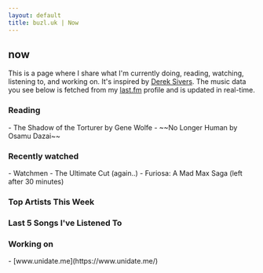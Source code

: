 ```yaml
---
layout: default
title: buzl.uk | Now
---
```

## now
This is a page where I share what I'm currently doing, reading, watching, listening to, and working on. It's inspired by [Derek Sivers](https://sivers.org/now). The music data you see below is fetched from my [last.fm](https://www.last.fm/user/kaangiray26) profile and is updated in real-time.

### Reading
<section markdown=1>
- The Shadow of the Torturer by Gene Wolfe
- ~~No Longer Human by Osamu Dazai~~
</section>

### Recently watched
<section markdown=1>
- Watchmen - The Ultimate Cut (again..)
- Furiosa: A Mad Max Saga (left after 30 minutes)
</section>

### Top Artists This Week
<section markdown=1>
<ol id="top-artists"></ol>
</section>

### Last 5 Songs I've Listened To
<section markdown=1>
<ol id="last-songs"></ol>
</section>

### Working on
<section markdown=1>
- [www.unidate.me](https://www.unidate.me/)
</section>

<script src="/assets/scripts/now.js"></script>
